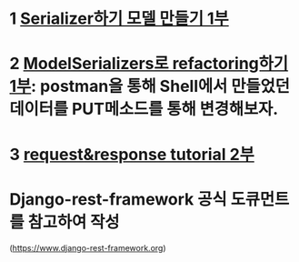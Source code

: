 # 1 [Serializer하기 모델 만들기 1부](https://github.com/ParkJiSu28/DRF_tutorial/commit/1351c7ebb63ca57a5bd31dd96370ad624dd6ea70)
# 2 [ModelSerializers로 refactoring하기 1부](https://github.com/ParkJiSu28/DRF_tutorial/commit/c5401b5166b0a0914e023f1c1142d56f0d88f674): postman을 통해 Shell에서 만들었던 데이터를 PUT메소드를 통해 변경해보자.
# 3 [request&response tutorial 2부](https://github.com/ParkJiSu28/DRF_tutorial/commit/2eaaa1f0c5f28be7c8670e7e2a2014954bb872c8)






# Django-rest-framework 공식 도큐먼트를 참고하여 작성
(https://www.django-rest-framework.org)



